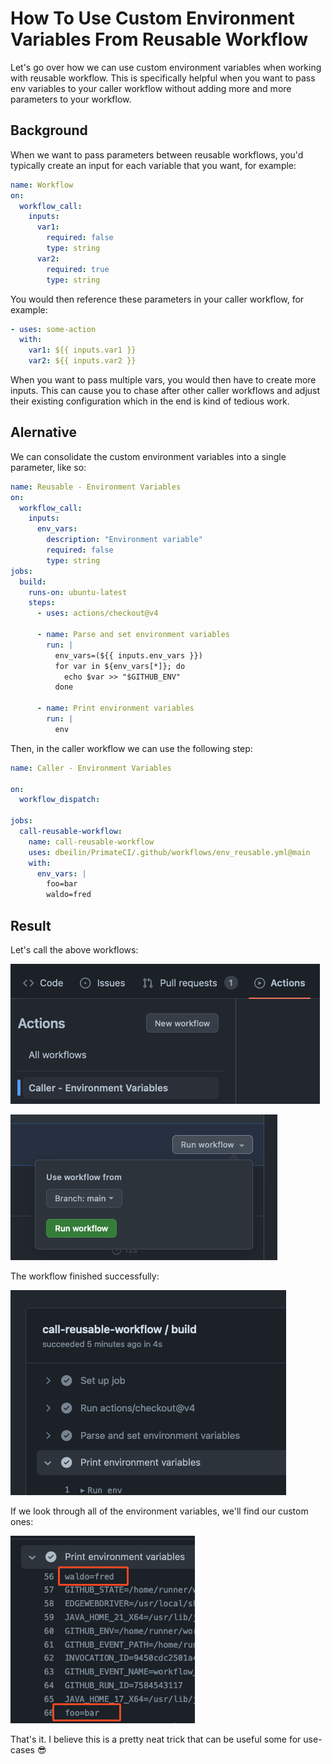 # How To Use Custom Environment Variables From Reusable Workflow
Let's go over how we can use custom environment variables when working with reusable workflow.
This is specifically helpful when you want to pass env variables to your caller workflow without adding more and more parameters to your workflow.

## Background
When we want to pass parameters between reusable workflows, you'd typically create an input for each variable that you want, for example:
```yaml title="custom-env-workflow.yaml"
name: Workflow
on:
  workflow_call:
    inputs:
      var1:
        required: false
        type: string
      var2:
        required: true
        type: string
```

You would then reference these parameters in your caller workflow, for example:
```yaml
- uses: some-action
  with:
    var1: ${{ inputs.var1 }}
    var2: ${{ inputs.var2 }}
```
When you want to pass multiple vars, you would then have to create more inputs. This can cause you to chase after other caller workflows and adjust their existing configuration which in the end is kind of tedious work.

## Alernative
We can consolidate the custom environment variables into a single parameter, like so: 
```yaml
name: Reusable - Environment Variables
on:
  workflow_call:
    inputs:
      env_vars:
        description: "Environment variable"
        required: false
        type: string
jobs:
  build:
    runs-on: ubuntu-latest
    steps:
      - uses: actions/checkout@v4

      - name: Parse and set environment variables
        run: |
          env_vars=(${{ inputs.env_vars }})
          for var in ${env_vars[*]}; do
            echo $var >> "$GITHUB_ENV"
          done

      - name: Print environment variables
        run: |
          env
```

Then, in the caller workflow we can use the following step:
```yaml
name: Caller - Environment Variables

on:
  workflow_dispatch:

jobs:
  call-reusable-workflow:
    name: call-reusable-workflow
    uses: dbeilin/PrimateCI/.github/workflows/env_reusable.yml@main
    with:
      env_vars: |
        foo=bar
        waldo=fred
```

## Result
Let's call the above workflows:

![](images/reusable1-call-action.png)

![](images/reusable1-run-wf.png)

The workflow finished successfully:

![](images/reusable1-success.png)

If we look through all of the environment variables, we'll find our custom ones:

![](images/reusable1-result.png)

That's it. I believe this is a pretty neat trick that can be useful some for use-cases 😎
